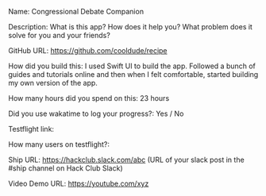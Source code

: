 Name: Congressional Debate Companion

Description: What is this app? How does it help you? What problem does it solve for you and your friends?

GitHub URL: https://github.com/cooldude/recipe

How did you build this: I used Swift UI to build the app. Followed a bunch of guides and tutorials online and then when I felt comfortable, started building my own version of the app.

How many hours did you spend on this: 23 hours

Did you use wakatime to log your progress?: Yes / No

Testflight link:

How many users on testflight?:

Ship URL: https://hackclub.slack.com/abc (URL of your slack post in the #ship channel on Hack Club Slack)

Video Demo URL: https://youtube.com/xyz
